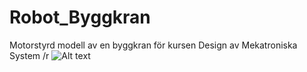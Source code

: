 # Robot_Byggkran
Motorstyrd modell av en byggkran för kursen Design av Mekatroniska System
/r
![Alt text](relative/kran.jpg?raw=true "Title")
